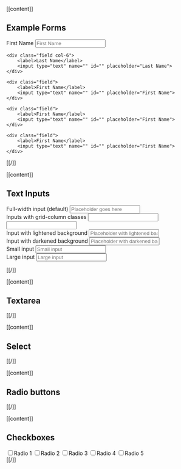 
[[content]]
## Example Forms

<div class="border pad">
    <div class="field col-6">
        <label>First Name</label>
        <input type="text" name="" id="" placeholder="First Name">
    </div>

    <div class="field col-6">
        <label>Last Name</label>
        <input type="text" name="" id="" placeholder="Last Name">
    </div>

    <div class="field">
        <label>First Name</label>
        <input type="text" name="" id="" placeholder="First Name">
    </div>

    <div class="field">
        <label>First Name</label>
        <input type="text" name="" id="" placeholder="First Name">
    </div>

    <div class="field">
        <label>First Name</label>
        <input type="text" name="" id="" placeholder="First Name">
    </div>
</div>

[[/]]

[[content]]
## Text Inputs

<div class="field">
    <label>Full-width input (default)</label>
    <input type="text" name="" id="" placeholder="Placeholder goes here">
</div>

<div class="field gutter">
    <label>Inputs with grid-column classes</label>
    <input type="text" class="col-6" name="" id=""><input type="text" class="col-6" name="" id="">
</div>

<div class="field">
    <label>Input with lightened background</label>
    <input type="text" name="" id="" class="lighten" placeholder="Placeholder with lightened background">
</div>

<div class="field">
    <label>Input with darkened background</label>
    <input type="text" name="" id="" class="darken" placeholder="Placeholder with darkened background">
</div>

<div class="field">
    <label>Small input</label>
    <input type="text" name="" id="" class="small" placeholder="Small input">
</div>

<div class="field">
    <label>Large input</label>
    <input type="text" name="" id="" class="large" placeholder="Large input">
</div>

[[/]]

[[content]]
## Textarea

<!-- <textarea name="" id="" placeholder="Placeholder goes here"></textarea> -->
[[/]]

[[content]]
## Select

<!-- <div class="field">
    <label for="">Select box</label>
    <select name="" id="">
        <option value="">Option 1</option>
        <option value="">Option 2</option>
        <option value="">Option 3</option>
        <option value="">Option 4</option>
        <option value="">Option 5</option>
    </select>
</div> -->
[[/]]

[[content]]

## Radio buttons

<!-- 
<div class="field">
    <label><input type="radio" name="radio" id=""><span>Radio 1</span></label>
    <label><input type="radio" name="radio" id=""><span>Radio 2</span></label>
    <label><input type="radio" name="radio" id=""><span>Radio 3</span></label>
    <label><input type="radio" name="radio" id=""><span>Radio 4</span></label>
    <label><input type="radio" name="radio" id=""><span>Radio 5</span></label>
</div> -->
[[/]]

[[content]]

## Checkboxes

<div class="field">
    <label><input type="checkbox" name="checkbox" id=""><span>Radio 1</span></label>
    <label><input type="checkbox" name="checkbox" id=""><span>Radio 2</span></label>
    <label><input type="checkbox" name="checkbox" id=""><span>Radio 3</span></label>
    <label><input type="checkbox" name="checkbox" id=""><span>Radio 4</span></label>
    <label><input type="checkbox" name="checkbox" id=""><span>Radio 5</span></label>
</div>
[[/]]